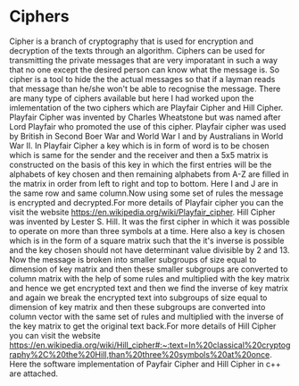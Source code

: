 # Ciphers 
Cipher is a branch of cryptography that is used for encryption and decryption of the texts through an algorithm. Ciphers can be used for transmitting the private messages that are very imporatant in such a way that no one except the desired person can know what the message is. So cipher is a tool to hide the the actual messages so that if a layman reads that message than he/she won't be able to recognise the message. There are many type of ciphers available but here I had worked upon the imlementation of the two ciphers which are Playfair Cipher and Hill Cipher. 
Playfair Cipher was invented by Charles Wheatstone but was named after Lord Playfair who promoted the use of this cipher. Playfair cipher was used by British in Second Boer War and World War I and by Australians in World War II. In Playfair Cipher a key which is in form of word is to be chosen which is same for the sender and the receiver and then a 5x5 matrix is constructed on the basis of this key in which the first entries will be the alphabets of key chosen and then remaining alphabets from A-Z are filled in the matrix in order from left to right and top to bottom. Here I and J are in the same row and same column.Now using some set of rules the message is encrypted and decrypted.For more details of Playfair cipher you can the visit the website https://en.wikipedia.org/wiki/Playfair_cipher.
Hill Cipher was invented by Lester S. Hill. It was the first cipher  in which it was possible to operate on more than three symbols at a time. Here also a key is chosen which is in the form of a square matrix such that the it's inverse is possible and the key chosen should not have determinant value divisible by 2 and 13. Now the message is broken into smaller subgroups of size equal to dimension of key matrix and then these smaller subgroups are converted to column matrix with the help of some rules and multiplied with the key matrix and hence we get encrypted text and then we find the inverse of key matrix and again we break the encrypted text into subgroups of size equal to dimension of key matrix and then these subgroups are converted into column vector with the same set of rules and multiplied with the inverse of the key matrix to get the original text back.For more details of Hill Cipher you can visit the website https://en.wikipedia.org/wiki/Hill_cipher#:~:text=In%20classical%20cryptography%2C%20the%20Hill,than%20three%20symbols%20at%20once.
Here the software implementation of Payfair Cipher and Hill Cipher in c++ are attached. 
